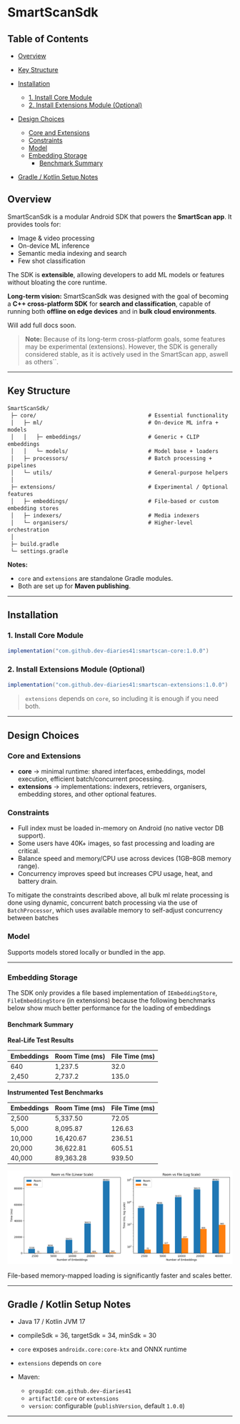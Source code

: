 # **SmartScanSdk**

## Table of Contents

* [Overview](#overview)
* [Key Structure](#key-structure)
* [Installation](#installation)

  + [1. Install Core Module](#1-install-core-module)
  + [2. Install Extensions Module (Optional)](#2-install-extensions-module-optional)
* [Design Choices](#design-choices)

  + [Core and Extensions](#core-and-extensions)
  + [Constraints](#constraints)
  + [Model](#model)
  + [Embedding Storage](#embedding-storage)
    - [Benchmark Summary](#benchmark-summary) 

* [Gradle / Kotlin Setup Notes](#gradle--kotlin-setup-notes)

<a name="overview"></a>

## **Overview**

SmartScanSdk is a modular Android SDK that powers the **SmartScan app**. It provides tools for:

* Image & video processing
* On-device ML inference
* Semantic media indexing and search
* Few shot classification

The SDK is **extensible**, allowing developers to add ML models or features without bloating the core runtime.

**Long-term vision:** SmartScanSdk was designed with the goal of becoming a **C++ cross-platform SDK** for **search and classification**, capable of running both **offline on edge devices** and in **bulk cloud environments**.

Will add full docs soon.

> **Note:** Because of its long-term cross-platform goals, some features may be experimental (extensions). However, the SDK is generally considered stable, as it is actively used in the SmartScan app, aswell as others``.

---

## **Key Structure**

```
SmartScanSdk/
 ├─ core/                                   # Essential functionality
 │   ├─ ml/                                 # On-device ML infra + models
 │   │   ├─ embeddings/                     # Generic + CLIP embeddings
 │   │   └─ models/                         # Model base + loaders
 │   ├─ processors/                         # Batch processing + pipelines
 │   └─ utils/                              # General-purpose helpers
 │
 ├─ extensions/                             # Experimental / Optional features 
 │   ├─ embeddings/                         # File-based or custom embedding stores
 │   ├─ indexers/                           # Media indexers
 │   └─ organisers/                         # Higher-level orchestration
 │
 ├─ build.gradle  
 └─ settings.gradle  
```

**Notes:**

* `core` and `extensions` are standalone Gradle modules.
* Both are set up for **Maven publishing**.

---

## **Installation**

### **1. Install Core Module**

```gradle
implementation("com.github.dev-diaries41:smartscan-core:1.0.0")
```

### **2. Install Extensions Module (Optional)**

```gradle
implementation("com.github.dev-diaries41:smartscan-extensions:1.0.0")
```

> `extensions` depends on `core`, so including it is enough if you need both.

---

## **Design Choices**

### Core and Extensions

* **core** → minimal runtime: shared interfaces, embeddings, model execution, efficient batch/concurrent processing.
* **extensions** → implementations: indexers, retrievers, organisers, embedding stores, and other optional features.

### Constraints

* Full index must be loaded in-memory on Android (no native vector DB support).
* Some users have 40K+ images, so fast processing and loading are critical.
* Balance speed and memory/CPU use across devices (1GB–8GB memory range).
* Concurrency improves speed but increases CPU usage, heat, and battery drain.

To mitigate the constraints described above, all bulk ml relate processing is done using dynamic, concurrent batch processing via the use of `BatchProcessor`, which uses available memory to self-adjust concurrency between batches

### Model

Supports models stored locally or bundled in the app.

---

### Embedding Storage

The SDK only provides a file based implementation of `IEmbeddingStore`, `FileEmbeddingStore` (in extensions) because the following benchmarks below show much better performance for the loading of embeddings

#### **Benchmark Summary**

**Real-Life Test Results**

| Embeddings | Room Time (ms) | File Time (ms) |
|------------|----------------|----------------|
| 640        | 1,237.5        | 32.0           |
| 2,450      | 2,737.2        | 135.0          |


**Instrumented Test Benchmarks**

| Embeddings | Room Time (ms) | File Time (ms) |
|------------|----------------|----------------|
| 2,500      | 5,337.50       | 72.05          |
| 5,000      | 8,095.87       | 126.63         |
| 10,000     | 16,420.67      | 236.51         |
| 20,000     | 36,622.81      | 605.51         |
| 40,000     | 89,363.28      | 939.50         |

![SmartScan Load Benchmark](./benchmarks/smartscan-load-benchmark.png)

File-based memory-mapped loading is significantly faster and scales better.

___

## **Gradle / Kotlin Setup Notes**

* Java 17 / Kotlin JVM 17
* compileSdk = 36, targetSdk = 34, minSdk = 30
* `core` exposes `androidx.core:core-ktx` and ONNX runtime
* `extensions` depends on `core`
* Maven:

  * `groupId`: `com.github.dev-diaries41`
  * `artifactId`: `core` or `extensions`
  * `version`: configurable (`publishVersion`, default `1.0.0`)

---